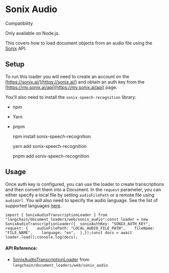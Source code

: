 Sonix Audio
===========

Compatibility

Only available on Node.js.

This covers how to load document objects from an audio file using the [Sonix](https://sonix.ai/) API.

Setup[​](#setup "Direct link to Setup")
---------------------------------------

To run this loader you will need to create an account on the [https://sonix.ai/](https://sonix.ai/) and obtain an auth key from the [https://my.sonix.ai/api](https://my.sonix.ai/api) page.

You'll also need to install the `sonix-speech-recognition` library:

*   npm
*   Yarn
*   pnpm

    npm install sonix-speech-recognition

    yarn add sonix-speech-recognition

    pnpm add sonix-speech-recognition

Usage[​](#usage "Direct link to Usage")
---------------------------------------

Once auth key is configured, you can use the loader to create transcriptions and then convert them into a Document. In the `request` parameter, you can either specify a local file by setting `audioFilePath` or a remote file using `audioUrl`. You will also need to specify the audio language. See the list of supported languages [here](https://sonix.ai/docs/api#languages).

    import { SonixAudioTranscriptionLoader } from "langchain/document_loaders/web/sonix_audio";const loader = new SonixAudioTranscriptionLoader({  sonixAuthKey: "SONIX_AUTH_KEY",  request: {    audioFilePath: "LOCAL_AUDIO_FILE_PATH",    fileName: "FILE_NAME",    language: "en",  },});const docs = await loader.load();console.log(docs);

#### API Reference:

*   [SonixAudioTranscriptionLoader](/docs/api/document_loaders_web_sonix_audio/classes/SonixAudioTranscriptionLoader) from `langchain/document_loaders/web/sonix_audio`